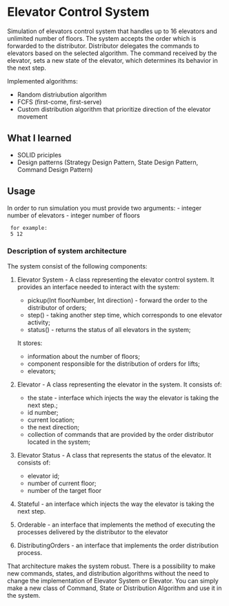 # Elevator Control System

Simulation of elevators control system that handles up to 16 elevators and unlimited number of floors. 
The system accepts the order which is forwarded to the distributor.
Distributor delegates the commands to elevators based on the selected algorithm. 
The command received by the elevator, sets a new state of the elevator, which determines its behavior in the next step.

Implemented algorithms: 
* Random distriubution algorithm
* FCFS (first-come, first-serve) 
* Custom distribution algorithm that prioritize direction of the elevator movement

## What I learned

* SOLID priciples 
* Design patterns (Strategy Design Pattern, State Design Pattern, Command Design Pattern)

## Usage

In order to run simulation you must provide two arguments:
    - integer number of elevators
    - integer number of floors
     
     for example:
     5 12

### Description of system architecture

The system consist of the following components:
1) Elevator System - A class representing the elevator control system. It provides an interface needed to interact with the system:
    - pickup(Int floorNumber, Int direction) - forward the order to the distributor of orders;
    - step() - taking another step time, which corresponds to one elevator activity;
    - status() - returns the status of all elevators in the system;
    
    It stores:
    - information about the number of floors;
    - component responsible for the distribution of orders for lifts;
    - elevators;
    
2) Elevator - A class representing the elevator in the system. 
It consists of:
    - the state - interface which injects the way the elevator is taking the next step.;
    - id number;
    - current location;
    - the next direction;
    - collection of commands that are provided by the order distributor
     located in the system;

3) Elevator Status - A class that represents the status of the elevator. 
It consists of:
    - elevator id;
    - number of current floor;
    - number of the target floor
    
4) Stateful - an interface which injects the way the elevator is taking the next step.
5) Orderable - an interface that implements the method of executing
 the processes delivered by the distributor to the elevator
6) DistributingOrders - an interface that implements the order distribution 
process.
 
That architecture makes the system robust. There is a possibility to make new commands, 
states, and distribution algorithms without the need to change the implementation of 
Elevator System or Elevator. You can simply make a new class of Command, 
State or Distribution Algorithm and use it in the system.

